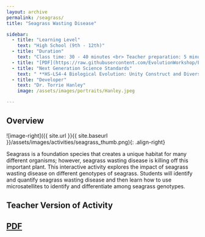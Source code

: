 ```yaml
---
layout: archive
permalink: /seagrass/
title: "Seagrass Wasting Disease"

sidebar:
  - title: "Learning Level"
    text: "High School (9th - 12th)"
  - title: "Duration"
    text: "Class time: 30 - 40 minutes <br> Teacher preparation: 5 minutes"
  - title: "[PDF](https://raw.githubusercontent.com/EvolutionWorkshop/EvolutionWorkshop.github.io/master/assets/activityPDF/seagrassWastingDiseaseActivity.pdf)"
  - title: "Next Generation Science Standards"
    text: " **HS-LS4-4 Biological Evolution: Unity Construct and Diversity** Construct and Diversity an explanation based on evidence for how natural selection leads to adaptation of populations. <br>  **HS-ESS3-6 Earth and Human Activity** Use a computational representation to illustrate the relationships among Earth systems and how those relationships are being modified due to human activity."
  - title: "Developer"
    text: "Dr. Torrie Hanley"
    image: /assets/images/portraits/Hanley.jpeg

---
```


## Overview 

![image-right]({{ site.url }}{{ site.baseurl }}/assets/images/activities/seagrass_thumb.png){: .align-right}

Seagrass is a foundation species that creates a unique habitat for many different organisms; however, seagrass wasting disease is killing off this important plant. This interactive activity explores the impact of seagrass wasting disease on different genotypes of seagrass. Students will identify and quantify seagrass wasting disease and then learn how to use microsatellites to identify and differentiate among seagrass genotypes.

## Teacher Version of Activity

## [PDF](https://raw.githubusercontent.com/EvolutionWorkshop/EvolutionWorkshop.github.io/master/assets/activityPDF/seagrassWastingDiseaseActivity.pdf)


